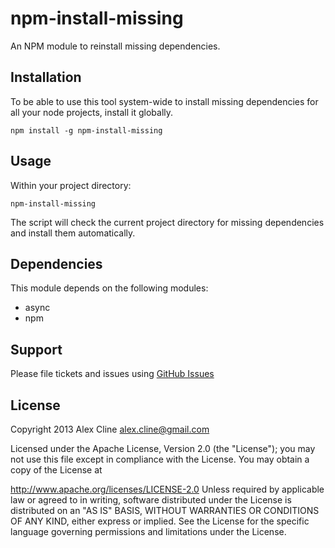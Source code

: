 npm-install-missing
===================

An NPM module to reinstall missing dependencies.


Installation
------------
To be able to use this tool system-wide to install missing dependencies for all your node projects, install it globally.

    npm install -g npm-install-missing


Usage
-----
Within your project directory:

    npm-install-missing
    
The script will check the current project directory for missing dependencies and install them automatically.


Dependencies
------------
This module depends on the following modules:

* async
* npm


Support
-------
Please file tickets and issues using [GitHub Issues](https://github.com/AlexCline/npm-install-missing/issues)


License
-------
Copyright 2013 Alex Cline alex.cline@gmail.com

Licensed under the Apache License, Version 2.0 (the "License"); you may not use this file except in compliance with the License. You may obtain a copy of the License at

   http://www.apache.org/licenses/LICENSE-2.0
Unless required by applicable law or agreed to in writing, software distributed under the License is distributed on an "AS IS" BASIS, WITHOUT WARRANTIES OR CONDITIONS OF ANY KIND, either express or implied. See the License for the specific language governing permissions and limitations under the License.
